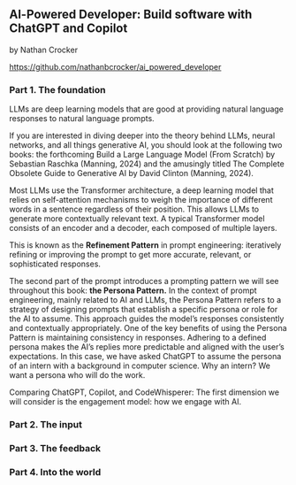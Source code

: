 ## Al-Powered Developer: Build software with ChatGPT and Copilot

by Nathan Crocker

https://github.com/nathanbcrocker/ai_powered_developer

### Part 1. The foundation

LLMs are deep learning models that are good at providing natural language responses to natural language prompts. 

If you are interested in diving deeper into the theory behind LLMs, neural networks, and all things generative AI, you should look at the following two books: the forthcoming Build a Large Language Model (From Scratch) by Sebastian Raschka (Manning, 2024) and the amusingly titled The Complete Obsolete Guide to Generative AI by David Clinton (Manning, 2024).

Most LLMs use the Transformer architecture, a deep learning model that relies on self-attention mechanisms to weigh the importance of different words in a sentence regardless of their position. This allows LLMs to generate more contextually relevant text. A typical Transformer model consists of an encoder and a decoder, each composed of multiple layers.

This is known as the **Refinement Pattern** in prompt engineering: iteratively refining or improving the prompt to get more accurate, relevant, or sophisticated responses.

The second part of the prompt introduces a prompting pattern we will see throughout this book: **the Persona Pattern.** In the context of prompt engineering, mainly related to AI and LLMs, the Persona Pattern refers to a strategy of designing prompts that establish a specific persona or role for the AI to assume. This approach guides the model’s responses consistently and contextually appropriately. One of the key benefits of using the Persona Pattern is maintaining consistency in responses. Adhering to a defined persona makes the AI’s replies more predictable and aligned with the user’s expectations. In this case, we have asked ChatGPT to assume the persona of an intern with a background in computer science. Why an intern? We want a persona who will do the work.

Comparing ChatGPT, Copilot, and CodeWhisperer: The first dimension we will consider is the engagement model: how we engage with AI. 

### Part 2. The input




### Part 3. The feedback



### Part 4. Into the world



